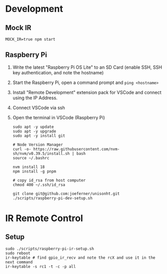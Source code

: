 # Development

## Mock IR

```
MOCK_IR=true npm start
```

## Raspberry Pi

1.  Write the latest "Raspberry Pi OS Lite" to an SD Card (enable SSH, SSH key authentication, and note the hostname)
1.  Start the Raspberry Pi, open a command prompt and `ping <hostname>`
1.  Install "Remote Development" extension pack for VSCode and connect using the IP Address.
1.  Connect VSCode via ssh
1.  Open the terminal in VSCode (Raspberry Pi)

        sudo apt -y update
        sudo apt -y upgrade
        sudo apt -y install git

        # Node Version Manager
        curl -o- https://raw.githubusercontent.com/nvm-sh/nvm/v0.39.5/install.sh | bash
        source ~/.bashrc

        nvm install 18
        npm install -g pnpm

        # copy id_rsa from host computer
        chmod 400 ~/.ssh/id_rsa

        git clone git@github.com:joeferner/unisonht.git
        ./scripts/raspberry-pi-dev-setup.sh

# IR Remote Control

## Setup

```
sudo ./scripts/raspberry-pi-ir-setup.sh
sudo reboot
ir-keytable # find gpio_ir_recv and note the rcX and use it in the next command
ir-keytable -s rc1 -t -c -p all
```
